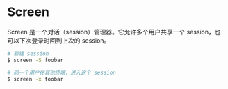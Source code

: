 # Screen

Screen 是一个对话（session）管理器。它允许多个用户共享一个 session，也可以下次登录时回到上次的 session。

```bash
# 新建 session
$ screen -S foobar

# 同一个用户在其他终端，进入这个 session
$ screen -x foobar
```


